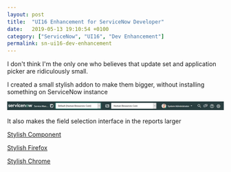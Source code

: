 ```yaml
---
layout: post
title:  "UI16 Enhancement for ServiceNow Developer"
date:   2019-05-13 19:10:54 +0100
category: ["ServiceNow", "UI16", "Dev Enhancement"]
permalink: sn-ui16-dev-enhancement
---
```


I don't think I'm the only one who believes that update set and application picker are ridiculously small.

I created a small stylish addon to make them bigger, without installing something on ServiceNow instance

![update set picker](/assets/update_set_picker.png)

It also makes the field selection interface in the reports larger



[Stylish Component][stylus-component]

[Stylish Firefox][stylus-firefox]

[Stylish Chrome][stylus-chrome]

[stylus-firefox]: https://addons.mozilla.org/en-US/firefox/addon/styl-us/
[stylus-chrome]: https://chrome.google.com/webstore/detail/stylus/clngdbkpkpeebahjckkjfobafhncgmne
[stylus-component]: https://userstyles.org/styles/171477/servicenow-better-ui16-for-dev 